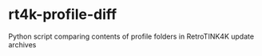 # rt4k-profile-diff
Python script comparing contents of profile folders in RetroTINK4K update archives
